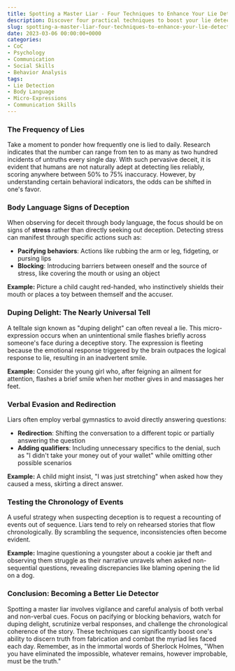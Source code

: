 ```yaml
---
title: Spotting a Master Liar - Four Techniques to Enhance Your Lie Detection Skills
description: Discover four practical techniques to boost your lie detection capabilities, helping you decode tells and uncover the truth.
slug: spotting-a-master-liar-four-techniques-to-enhance-your-lie-detection-skills
date: 2023-03-06 00:00:00+0000
categories:
- CoC
- Psychology
- Communication
- Social Skills
- Behavior Analysis
tags:
- Lie Detection
- Body Language
- Micro-Expressions
- Communication Skills
---
```


### The Frequency of Lies

Take a moment to ponder how frequently one is lied to daily. Research indicates that the number can range from ten to as many as two hundred incidents of untruths every single day. With such pervasive deceit, it is evident that humans are not naturally adept at detecting lies reliably, scoring anywhere between 50% to 75% inaccuracy. However, by understanding certain behavioral indicators, the odds can be shifted in one's favor.

### Body Language Signs of Deception

When observing for deceit through body language, the focus should be on signs of **stress** rather than directly seeking out deception. Detecting stress can manifest through specific actions such as:

- **Pacifying behaviors**: Actions like rubbing the arm or leg, fidgeting, or pursing lips
- **Blocking**: Introducing barriers between oneself and the source of stress, like covering the mouth or using an object

**Example:** Picture a child caught red-handed, who instinctively shields their mouth or places a toy between themself and the accuser.

### Duping Delight: The Nearly Universal Tell

A telltale sign known as "duping delight" can often reveal a lie. This micro-expression occurs when an unintentional smile flashes briefly across someone's face during a deceptive story. The expression is fleeting because the emotional response triggered by the brain outpaces the logical response to lie, resulting in an inadvertent smile.

**Example:** Consider the young girl who, after feigning an ailment for attention, flashes a brief smile when her mother gives in and massages her feet.

### Verbal Evasion and Redirection

Liars often employ verbal gymnastics to avoid directly answering questions:

- **Redirection**: Shifting the conversation to a different topic or partially answering the question
- **Adding qualifiers**: Including unnecessary specifics to the denial, such as "I didn't take your money out of your wallet" while omitting other possible scenarios

**Example:** A child might insist, "I was just stretching" when asked how they caused a mess, skirting a direct answer.

### Testing the Chronology of Events

A useful strategy when suspecting deception is to request a recounting of events out of sequence. Liars tend to rely on rehearsed stories that flow chronologically. By scrambling the sequence, inconsistencies often become evident.

**Example:** Imagine questioning a youngster about a cookie jar theft and observing them struggle as their narrative unravels when asked non-sequential questions, revealing discrepancies like blaming opening the lid on a dog.

### Conclusion: Becoming a Better Lie Detector

Spotting a master liar involves vigilance and careful analysis of both verbal and non-verbal cues. Focus on pacifying or blocking behaviors, watch for duping delight, scrutinize verbal responses, and challenge the chronological coherence of the story. These techniques can significantly boost one's ability to discern truth from fabrication and combat the myriad lies faced each day. Remember, as in the immortal words of Sherlock Holmes, "When you have eliminated the impossible, whatever remains, however improbable, must be the truth."
